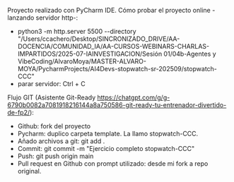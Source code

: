 Proyecto realizado con PyCharm IDE. 
Cómo probar el proyecto online -lanzando servidor http-: 
- python3 -m http.server 5500 --directory "/Users/ccachero/Desktop/SINCRONIZADO_DRIVE/AA-DOCENCIA/COMUNIDAD_IA/AA-CURSOS-WEBINARS-CHARLAS-IMPARTIDOS/2025-07-IAINVESTIGACION/Sesión 01/04b-Agentes y VibeCoding/AlvaroMoya/MASTER-ALVARO-MOYA/PycharmProjects/AI4Devs-stopwatch-sr-202509/stopwatch-CCC"
- parar servidor: Ctrl + C

Flujo GIT (Asistente Git-Ready https://chatgpt.com/g/g-6790b0082a7081918216144a8a750586-git-ready-tu-entrenador-divertido-de-fp2/): 
- Github: fork del proyecto
- Pycharm: duplico carpeta template. La llamo stopwatch-CCC.
- Añado archivos a git: git add .
- Commit: git commit -m "Ejercicio completo stopwatch-CCC"
- Push: git push origin main
- Pull request en Github con prompt utilizado: desde mi fork a repo original.



